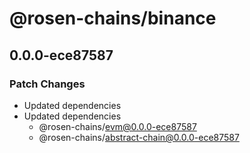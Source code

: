 # @rosen-chains/binance

## 0.0.0-ece87587

### Patch Changes

- Updated dependencies
- Updated dependencies
  - @rosen-chains/evm@0.0.0-ece87587
  - @rosen-chains/abstract-chain@0.0.0-ece87587
